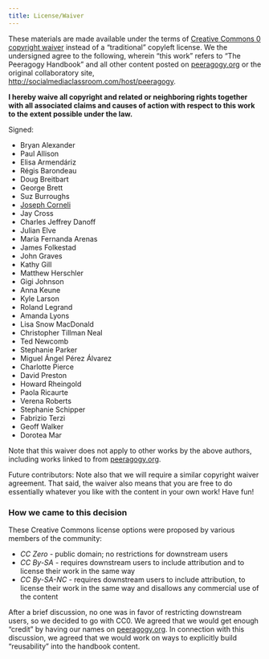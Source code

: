 ```yaml
---
title: License/Waiver
---
```

These materials are made available under the terms of [Creative Commons
0 copyright waiver](http://creativecommons.org/publicdomain/zero/1.0/)
instead of a “traditional” copyleft license. We the undersigned agree to
the following, wherein “this work” refers to “The Peeragogy Handbook”
and all other content posted on [peeragogy.org](http://peeragogy.org) or
the original collaboratory site,
<http://socialmediaclassroom.com/host/peeragogy>.

**I hereby waive all copyright and related or neighboring rights
together with all associated claims and causes of action with respect to
this work to the extent possible under the law.**

Signed:

-   Bryan Alexander
-   Paul Allison
-   Elisa Armendáriz
-   Régis Barondeau
-   Doug Breitbart
-   George Brett
-   Suz Burroughs
-   [Joseph Corneli](http://metameso.org/~joe)
-   Jay Cross
-   Charles Jeffrey Danoff
-   Julian Elve
-   María Fernanda Arenas
-   James Folkestad
-   John Graves
-   Kathy Gill
-   Matthew Herschler
-   Gigi Johnson
-   Anna Keune
-   Kyle Larson
-   Roland Legrand
-   Amanda Lyons
-   Lisa Snow MacDonald
-   Christopher Tillman Neal
-   Ted Newcomb
-   Stephanie Parker
-   Miguel Ángel Pérez Álvarez
-   Charlotte Pierce
-   David Preston
-   Howard Rheingold
-   Paola Ricaurte
-   Verena Roberts
-   Stephanie Schipper
-   Fabrizio Terzi
-   Geoff Walker
-   Dorotea Mar

Note that this waiver does not apply to other works by the above
authors, including works linked to from
[peeragogy.org](http://peeragogy.org).

Future contributors: Note also that we will require a similar copyright
waiver agreement. That said, the waiver also means that you are free to
do essentially whatever you like with the content in your own work! Have
fun!

### How we came to this decision

These Creative Commons license options were proposed by various members
of the community:

- *CC Zero* - public domain; no restrictions for downstream users
- *CC By-SA* - requires downstream users to include attribution and to license their work in the same way
- *CC By-SA-NC* - requires downstream users to include attribution, to
    license their work in the same way and disallows any commercial
    use of the content

After a brief discussion, no one was in favor of restricting downstream
users, so we decided to go with CC0. We agreed that we would get enough
“credit” by having our names on [peeragogy.org](http://peeragogy.org/).
In connection with this discussion, we agreed that we would work on ways
to explicitly build “reusability” into the handbook content.

